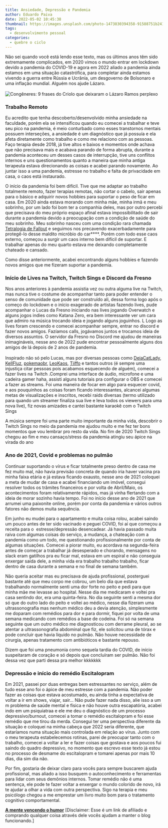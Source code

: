 ```yaml
---
title: Ansiedade, Depressão e Pandemia
author: Eduardo Paiva
date: 2022-05-02 10:45:38
thumbnail: https://images.unsplash.com/photo-1473830394358-91588751b241?ixlib=rb-1.2.1&ixid=MnwxMjA3fDB8MHxzZWFyY2h8MTZ8fGRlcHJlc3NlZHxlbnwwfHwwfHw%3D&w=1000&q=80
tags:
  - desenvolvimento pessoal
categories:
  - quebre o ciclo
---
```

Não sei quando você está lendo esse texto, mas os últimos anos têm sido extremamente complicados, em 2020 vimos o mundo entrar em lockdown devido a pandemia do COVID-19 e agora em 2022 aliado a pandemia ainda estamos em uma situação catastrófica, para completar ainda estamos vivendo a guerra entre Rússia e Ucrânia, um desgoverno de Bolsonaro e uma inflação mundial. Alguém nos ajude Lázaro.\
\
![Congêneres: 9 frases do Criolo que deixaram o Lázaro Ramos perplexo](http://1.bp.blogspot.com/-fJSzGYpJpxc/Uzwmpbn-k4I/AAAAAAABFb0/2HBrvKfIe34/s1600/anigif_enhanced-14573-1396356366-9.gif)

### Trabalho Remoto

Eu acredito que tenha descoberto/desenvolvido minha ansiedade na faculdade, porém ela se intensificou quando eu comecei a trabalhar e teve seu pico na pandemia, é meio conturbado como esses transtornos mentais possuem interseções, a ansiedade é um diagnóstico que já possuía e ela afeta diretamente como trabalho e como me relaciono com as pessoas. Faço terapia desde 2018, já tive altos e baixos e momentos onde achava que não precisava mais e acabava parando de forma abrupta, durante a pandemia aconteceu um desses casos de interrupção, tive uns conflitos internos e uns questionamentos quanto a maneira que minha antiga terapeuta estava direcionando as coisas e acabei parando novamente. Ao juntar isso a uma pandemia, estresse no trabalho e falta de privacidade em casa, o caos está instaurado.

O início da pandemia foi bem difícil. Tive que me adaptar ao trabalho totalmente remoto, fazer terapias remotas, não cortar o cabelo, sair apenas para o básico e adquirir novos hobbies para suportar o peso de ficar em casa. Em 2020 ainda estava morando com minha mãe, minha irmã e meu sobrinho, por um lado foi bom ter a companhia deles, mas por outro percebi que precisava do meu próprio espaço afinal estava impossibilitado de sair durante a pandemia devido a preocupação com a condição de saúde do meu sobrinho. Meu sobrinho nasceu com uma condição rara chamada [Tetralogia de Fallout](https://educa.cetrus.com.br/tetralogia-de-fallot-o-que-e-e-seus-quatro-componentes/) e seguimos nos precavendo exacerbadamente para protegê-lo desse maldito micróbio do car\*\*\*\*. Porém com todo esse caos externo, começou a surgir um caos interno bem difícil de suportar. E trabalhar apenas do meu quarto estava me deixando completamente chateado e cansado.

Como disse anteriormente, acabei encontrando alguns hobbies e fazendo novos amigos que me fizeram suportar a pandemia.

### Início de Lives na Twitch, Twitch Sings e Discord da Fresno

Nos anos anteriores à pandemia assistia vez ou outra alguma live na Twitch, mas nunca tive o costume de acompanhar tanto para poder entender o senso de comunidade que pode ser construído ali, dessa forma logo após o começo do lockdown e o início exagerado de artistas fazendo lives, pude acompanhar o Lucas da Fresno iniciando nas lives jogando Overwatch e alguns jogos indies como Katana Zero, era bem interessante ver um cara que admiro na música trocando ideia e jogando alguns joguinhos. L Logo as lives foram crescendo e comecei acompanhar sempre, entrar no discord e fazer novos amigos. Fazíamos calls, jogávamos juntos e trocamos ideia de diversos assuntos. O servidor da Fresno no Discord me ajudou de maneiras inimagináveis, nesse ano de 2022 pude encontrar pessoalmente alguns dos amigos de lá depois de 2 anos de pandemia.\
\
Inspirado não só pelo Lucas, mas por diversas pessoas como [DeiaCatLady](https://www.twitch.tv/deiacatlady), [KellFluz](https://www.twitch.tv/kellfluz), [pokemaobr](https://www.twitch.tv/pokemaobr), [LeoKaos](https://www.twitch.tv/leokaos), [Tiiffo](https://www.twitch.tv/tiiffo) e tantos outros (é sempre uma injustiça citar pessoas pois acabamos esquecendo de alguém), comecei a fazer lives na Twitch .Comprei uma interface de áudio, microfone e uma cadeira gamer haha, assisti alguns tutoriais pra configurar o OBS e comecei a fazer as streams. Foi uma maneira de focar em algo para esquecer covid, e aos pouquinhos as coisas foram ficando interessantes, alcancei algumas metas de visualizações e inscritos, recebi raids diversas (termo utilizado para quando um streamer finaliza sua live e leva todos os viewers para uma nova live), fiz novas amizades e cantei bastante karaokê com o Twitch Sings

A música sempre foi uma parte muito importante da minha vida, descobrir o Twitch Sings no meio da pandemia me ajudou muito e me fez ter bons momentos que vou lembrar pro resto da vida. No fim de 2020 Twitch Sings chegou ao fim e meu cansaço/stress da pandemia atingiu seu ápice na virada do ano

### Ano de 2021, Covid e problemas no pulmão

Continuar suportando o vírus e ficar totalmente preso dentro de casa me fez muito mal, não havia previsão concreta de quando iria haver vacina pra minha faixa etária e já estava ficando exausto, nesse ano de 2021 coloquei a meta de mudar de casa e acabei financiando um imóvel, consegui resolver todos os trâmites financeiros e por volta de Abril/Maio, os acontecimentos foram relativamente rápidos, mas já vinha flertando com a ideia de morar sozinho havia tempo. Foi no início desse ano de 2021 que arrumei uma paixonite online, porém por conta da pandemia e vários outros fatores não demos muita sequência.

Em junho eu mudei para o apartamento e muita coisa rolou, acabei saindo um pouco antes de ter sido vacinado e peguei COVID, foi aí que começou a receita para o  estresse/depressão desencadear. Já havia passado muita raiva com algumas coisas do serviço, a mudança, a chateação com a pandemia como um todo, me questionando profissionalmente por conta de algumas situações. Comecei a piorar muito, eu acordava na segunda-feira antes de começar a trabalhar já desesperado e chorando, mensagens no slack eram gatilhos pra eu ficar mal, estava em um espiral e não conseguia enxergar saída dele, a minha vida era trabalho trabalho trabalho, ficar dentro de casa durante a semana e no final de semana também. 

Não queria aceitar mas eu precisava de ajuda profissional, posterguei bastante até que meu corpo me cobrou, um belo dia que estava trabalhando normalmente senti uma dor forte no peito e pedi para que minha mãe me levasse ao hospital. Nesse dia me medicaram e voltei pra casa sentindo dor, era uma quinta-feira. No dia seguinte senti a mesma dor só que do outro lado do peito e voltei ao médico, nesse dia fizeram uma ultrassonografia mas nenhum médico deu a devia atenção, simplesmente me doparam com remédios para dor e para dormir, fiquei por volta de uma semana medicando com remédios a base de codeína. Foi só na semana seguinte que um outro médico me diagnosticou com derrame pleural, ao se atentar a ultrassonografia abdominal que fiz, ele solicitou uma de tórax e pode concluir que havia líquido no pulmão. Não houve necessidade de cirurgia, apenas tratamento com antibióticos e bastante repouso.

Dizem que foi uma pneumonia como sequela tardia do COVID, de início suspeitaram de coração e só depois que concluíram ser pulmão. Não foi dessa vez que parti dessa pra melhor kkkkkkk

### Depressão e início do remédio Escitalopram

Em 2021, passei por duas entregas bem estressantes no serviço, além de tudo esse ano foi o ápice de meu estresse com a pandemia. Não poder fazer as coisas que estava acostumado, eu ainda tinha a expectativa de voltar a ir em shows, viajar, sair... Não pude fazer nada disso, alie isso a um m problema de saúde mental e física e não houve outra escapatória, acabei indo em um psiquiatraa e ele me deu o diagnóstico de um processo depressivo/burnout, comecei a tomar o remédio escitalopram e foi esse remédio que me tirou da merda. Consegui ter uma perspectiva diferente da situação e coloquei na minha cabeça que 2022 seria diferente, que estaríamos numa situação mais controlada em relação ao vírus. Junto com o meu terapeuta estabelecemos rotinas, parei de preocupar tanto com o trabalho, comecei a voltar a ler e fazer coisas que gostava e aos poucos fui saindo do quadro depressivo, no momento que escrevo esse texto já estou no processo de desmame do escitalopram e tomarei apenas por mais 10 dias, dia sim dia não.

Por fim, gostaria de deixar claro para vocês para sempre buscarem ajuda profissional, mas aliado a isso busquem o autoconhecimento e ferramentas para lidar com seus demônios internos. Tomar remédio não é uma sentença, ele pode te fazer voltar a enxergar o mundo colorido de novo, irá te ajudar a olhar a vida com outra perspectiva. Sigo na terapia e meu psicólogo chegou a me emprestar um livro muito bom para o tratamento cognitivo comportamental.

**[A mente vencendo o humor](https://amzn.to/3JbGY44)** \[Disclaimer: Esse é um link de afiliado e comprando qualquer coisa através dele vocês ajudam a manter o blog funcionando.]